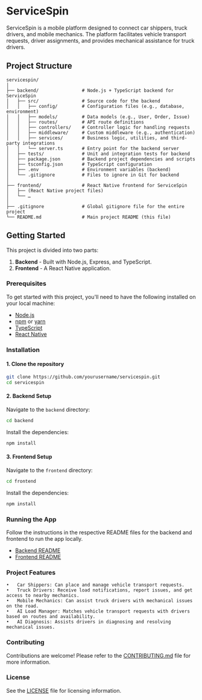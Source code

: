 # ServiceSpin

ServiceSpin is a mobile platform designed to connect car shippers, truck drivers, and mobile mechanics. The platform facilitates vehicle transport requests, driver assignments, and provides mechanical assistance for truck drivers.

## Project Structure

```
servicespin/
│
├── backend/                # Node.js + TypeScript backend for ServiceSpin
│   ├── src/                # Source code for the backend
│   │   ├── config/         # Configuration files (e.g., database, environment)
│   │   ├── models/         # Data models (e.g., User, Order, Issue)
│   │   ├── routes/         # API route definitions
│   │   ├── controllers/    # Controller logic for handling requests
│   │   ├── middleware/     # Custom middleware (e.g., authentication)
│   │   ├── services/       # Business logic, utilities, and third-party integrations
│   │   └── server.ts       # Entry point for the backend server
│   ├── tests/              # Unit and integration tests for backend
│   ├── package.json        # Backend project dependencies and scripts
│   ├── tsconfig.json       # TypeScript configuration
│   ├── .env                # Environment variables (backend)
│   └── .gitignore          # Files to ignore in Git for backend
│
├── frontend/               # React Native frontend for ServiceSpin
│   ├── (React Native project files)
│   └── …
│
├── .gitignore              # Global gitignore file for the entire project
└── README.md               # Main project README (this file)
```

## Getting Started

This project is divided into two parts:

1. **Backend** - Built with Node.js, Express, and TypeScript.
2. **Frontend** - A React Native application.

### Prerequisites

To get started with this project, you'll need to have the following installed on your local machine:

- [Node.js](https://nodejs.org/en/)
- [npm](https://www.npmjs.com/) or [yarn](https://yarnpkg.com/)
- [TypeScript](https://www.typescriptlang.org/)
- [React Native](https://reactnative.dev/)

### Installation

#### 1. Clone the repository

```bash
git clone https://github.com/yourusername/servicespin.git
cd servicespin
```

#### 2. Backend Setup

Navigate to the `backend` directory:

```bash
cd backend
```

Install the dependencies:

```bash
npm install
```

#### 3. Frontend Setup

Navigate to the `frontend` directory:

```bash
cd frontend
```

Install the dependencies:

```bash
npm install
```

### Running the App

Follow the instructions in the respective README files for the backend and frontend to run the app locally.

- [Backend README](backend/README.md)
- [Frontend README](frontend/README.md)

### Project Features

    •	Car Shippers: Can place and manage vehicle transport requests.
    •	Truck Drivers: Receive load notifications, report issues, and get access to nearby mechanics.
    •	Mobile Mechanics: Can assist truck drivers with mechanical issues on the road.
    •	AI Load Manager: Matches vehicle transport requests with drivers based on routes and availability.
    •	AI Diagnosis: Assists drivers in diagnosing and resolving mechanical issues.

### Contributing

Contributions are welcome! Please refer to the [CONTRIBUTING.md](CONTRIBUTING.md) file for more information.

### License

See the [LICENSE](LICENSE) file for licensing information.
